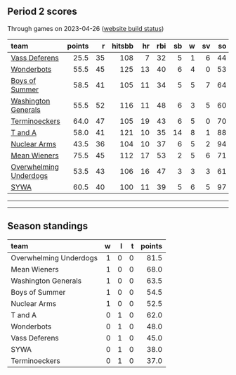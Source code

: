 

## Period 2 scores

Through games on 2023-04-26 ([website build status](https://github.com/brian-bot/pl-site/actions))


|team                   | points|  r| hitsbb| hr| rbi| sb|  w| sv| so|   era|  whip|
|:----------------------|------:|--:|------:|--:|---:|--:|--:|--:|--:|-----:|-----:|
|[Vass Deferens](./vassdeferens)|   25.5| 35|    108|  7|  32|  5|  1|  6| 44| 7.395| 1.758|
|[Wonderbots](./wonderbots)|   55.5| 45|    125| 13|  40|  6|  4|  0| 53| 4.455| 1.215|
|[Boys of Summer](./boysofsummer)|   58.5| 41|    105| 11|  34|  5|  5|  7| 64| 2.394| 1.049|
|[Washington Generals](./washingtongenerals)|   55.5| 52|    116| 11|  48|  6|  3|  5| 60| 5.612| 1.449|
|[Terminoeckers](./terminoeckers)|   64.0| 47|    105| 19|  43|  6|  5|  0| 70| 4.099| 1.084|
|[T and A](./tanda)     |   58.0| 41|    121| 10|  35| 14|  8|  1| 88| 4.500| 1.291|
|[Nuclear Arms](./nucleararms)|   43.5| 36|    104| 10|  37|  6|  5|  2| 94| 5.292| 1.320|
|[Mean Wieners](./meanwieners)|   75.5| 45|    112| 17|  53|  2|  5|  6| 71| 2.400| 0.833|
|[Overwhelming Underdogs](./overwhelmingunderdogs)|   53.5| 43|    106| 16|  47|  3|  3|  3| 61| 3.900| 1.200|
|[SYWA](./sywa)         |   60.5| 40|    100| 11|  39|  5|  6|  5| 97| 2.802| 1.005|

* * *
* * *

## Season standings


|team                   |  w|  l|  t| points|
|:----------------------|--:|--:|--:|------:|
|Overwhelming Underdogs |  1|  0|  0|   81.5|
|Mean Wieners           |  1|  0|  0|   68.0|
|Washington Generals    |  1|  0|  0|   63.5|
|Boys of Summer         |  1|  0|  0|   54.5|
|Nuclear Arms           |  1|  0|  0|   52.5|
|T and A                |  0|  1|  0|   62.0|
|Wonderbots             |  0|  1|  0|   48.0|
|Vass Deferens          |  0|  1|  0|   45.0|
|SYWA                   |  0|  1|  0|   38.0|
|Terminoeckers          |  0|  1|  0|   37.0|


